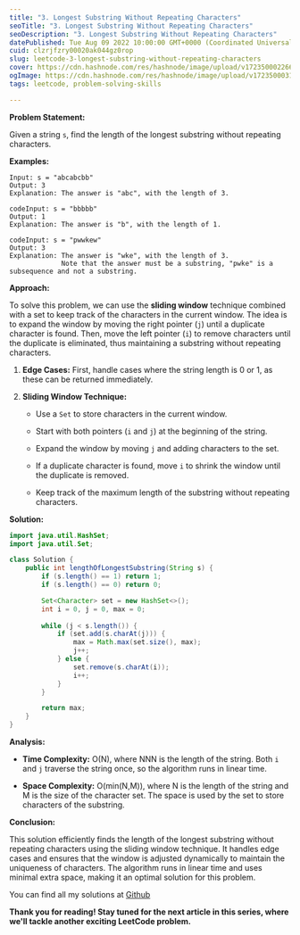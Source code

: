 ```yaml
---
title: "3. Longest Substring Without Repeating Characters"
seoTitle: "3. Longest Substring Without Repeating Characters"
seoDescription: "3. Longest Substring Without Repeating Characters"
datePublished: Tue Aug 09 2022 10:00:00 GMT+0000 (Coordinated Universal Time)
cuid: clzrjfzry00020ak044gz0rop
slug: leetcode-3-longest-substring-without-repeating-characters
cover: https://cdn.hashnode.com/res/hashnode/image/upload/v1723500022663/450f7ef1-d5a7-4845-8f41-d4b4d5b599c5.jpeg
ogImage: https://cdn.hashnode.com/res/hashnode/image/upload/v1723500031335/5e69dc50-c533-45c7-9ed1-ffe77cfc275e.jpeg
tags: leetcode, problem-solving-skills

---
```


**Problem Statement:**

Given a string `s`, find the length of the longest substring without repeating characters.

**Examples:**

```plaintext
Input: s = "abcabcbb"
Output: 3
Explanation: The answer is "abc", with the length of 3.
```

```plaintext
codeInput: s = "bbbbb"
Output: 1
Explanation: The answer is "b", with the length of 1.
```

```plaintext
codeInput: s = "pwwkew"
Output: 3
Explanation: The answer is "wke", with the length of 3.
             Note that the answer must be a substring, "pwke" is a subsequence and not a substring.
```

**Approach:**

To solve this problem, we can use the **sliding window** technique combined with a set to keep track of the characters in the current window. The idea is to expand the window by moving the right pointer (`j`) until a duplicate character is found. Then, move the left pointer (`i`) to remove characters until the duplicate is eliminated, thus maintaining a substring without repeating characters.

1. **Edge Cases:** First, handle cases where the string length is 0 or 1, as these can be returned immediately.
    
2. **Sliding Window Technique:**
    
    * Use a `Set` to store characters in the current window.
        
    * Start with both pointers (`i` and `j`) at the beginning of the string.
        
    * Expand the window by moving `j` and adding characters to the set.
        
    * If a duplicate character is found, move `i` to shrink the window until the duplicate is removed.
        
    * Keep track of the maximum length of the substring without repeating characters.
        

**Solution:**

```java
import java.util.HashSet;
import java.util.Set;

class Solution {
    public int lengthOfLongestSubstring(String s) {
        if (s.length() == 1) return 1;
        if (s.length() == 0) return 0;

        Set<Character> set = new HashSet<>();
        int i = 0, j = 0, max = 0;
        
        while (j < s.length()) {
            if (set.add(s.charAt(j))) {
                max = Math.max(set.size(), max);
                j++;
            } else {
                set.remove(s.charAt(i));
                i++;
            }
        }

        return max;
    }
}
```

**Analysis:**

* **Time Complexity:** O(N), where NNN is the length of the string. Both `i` and `j` traverse the string once, so the algorithm runs in linear time.
    
* **Space Complexity:** O(min(N,M)), where N is the length of the string and M is the size of the character set. The space is used by the set to store characters of the substring.
    

**Conclusion:**

This solution efficiently finds the length of the longest substring without repeating characters using the sliding window technique. It handles edge cases and ensures that the window is adjusted dynamically to maintain the uniqueness of characters. The algorithm runs in linear time and uses minimal extra space, making it an optimal solution for this problem.

You can find all my solutions at [Github](https://github.com/salah-jr/My-leetCode-solutions/tree/main/src/com/salah)

**Thank you for reading! Stay tuned for the next article in this series, where we'll tackle another exciting LeetCode problem.**